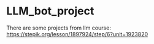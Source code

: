 # LLM_bot_project

There are some projects from llm course: https://stepik.org/lesson/1897924/step/6?unit=1923820
